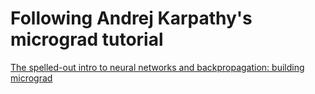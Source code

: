 # Following Andrej Karpathy's micrograd tutorial
[The spelled-out intro to neural networks and backpropagation: building micrograd](https://www.youtube.com/watch?v=VMj-3S1tku0)